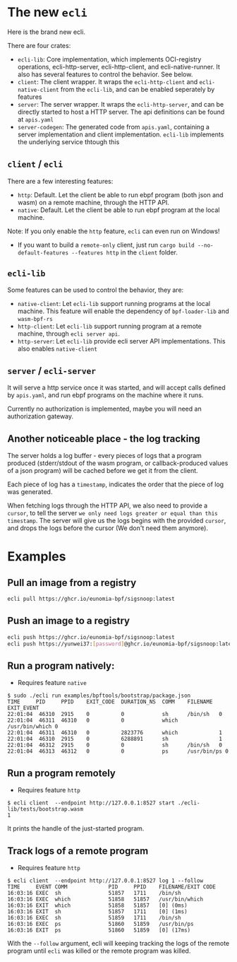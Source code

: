 # The new `ecli`

Here is the brand new ecli.

There are four crates:
- `ecli-lib`: Core implementation, which implements OCI-registry operations, ecli-http-server, ecli-http-client, and ecli-native-runner. It also has several features to control the behavior. See below.
- `client`: The client wrapper. It wraps the `ecli-http-client` and `ecli-native-client` from the `ecli-lib`, and can be enabled seperately by features
- `server`: The server wrapper. It wraps the `ecli-http-server`, and can be directly started to host a HTTP server. The api definitions can be found at `apis.yaml`
- `server-codegen`: The generated code from `apis.yaml`, containing a server implementation and client implementation. `ecli-lib` implements the underlying service thtough this

## `client` / `ecli`

There are a few interesting features:
- `http`: Default. Let the client be able to run ebpf program (both json and wasm) on a remote machine, through the HTTP API. 
- `native`: Default. Let the client be able to run ebpf program at the local machine.

Note: If you only enable the `http` feature, `ecli` can even run on Windows!

- If you want to build a `remote-only` client, just run `cargo build --no-default-features --features http` in the `client` folder.
## `ecli-lib`

Some features can be used to control the behavior, they are:

- `native-client`: Let `ecli-lib` support running programs at the local machine. This feature will enable the dependency of `bpf-loader-lib` and `wasm-bpf-rs`
- `http-client`: Let `ecli-lib` support running program at a remote machine, through `ecli server api`.
- `http-server`: Let `ecli-lib` provide ecli server API implementations. This also enables `native-client`

## `server` / `ecli-server`

It will serve a http service once it was started, and will accept calls defined by `apis.yaml`, and run ebpf programs on the machine where it runs.

Currently no authorization is implemented, maybe you will need an authorization gateway.

## Another noticeable place - the log tracking

The server holds a log buffer - every pieces of logs that a program produced (stderr/stdout of the wasm program, or callback-produced values of a json program) will be cached before we get it from the client.

Each piece of log has a `timestamp`, indicates the order that the piece of log was generated.

When fetching logs through the HTTP API, we also need to provide a `cursor`, to tell the server `we only need logs greater or equal than this timestamp`. The server will give us the logs begins with the provided `cursor`, and drops the logs before the cursor (We don't need them anymore).


# Examples

## Pull an image from a registry

```bash
ecli pull https://ghcr.io/eunomia-bpf/sigsnoop:latest
```

## Push an image to a registry

```bash
ecli push https://ghcr.io/eunomia-bpf/sigsnoop:latest
ecli push https://yunwei37:[password]@ghcr.io/eunomia-bpf/sigsnoop:latest
```

## Run a program natively:
- Requires feature `native`
```console
$ sudo ./ecli run examples/bpftools/bootstrap/package.json
TIME     PID     PPID    EXIT_CODE  DURATION_NS  COMM    FILENAME  EXIT_EVENT  
22:01:04  46310  2915    0          0            sh      /bin/sh   0
22:01:04  46311  46310   0          0            which   /usr/bin/which 0
22:01:04  46311  46310   0          2823776      which             1
22:01:04  46310  2915    0          6288891      sh                1
22:01:04  46312  2915    0          0            sh      /bin/sh   0
22:01:04  46313  46312   0          0            ps      /usr/bin/ps 0
```

## Run a program remotely
- Requires feature `http`
```console
$ ecli client  --endpoint http://127.0.0.1:8527 start ./ecli-lib/tests/bootstrap.wasm 
1
```
It prints the handle of the just-started program.
## Track logs of a remote program
- Requires feature `http`
```console
$ ecli client  --endpoint http://127.0.0.1:8527 log 1 --follow
TIME     EVENT COMM             PID     PPID    FILENAME/EXIT CODE
16:03:16 EXEC  sh               51857   1711    /bin/sh
16:03:16 EXEC  which            51858   51857   /usr/bin/which
16:03:16 EXIT  which            51858   51857   [0] (0ms)
16:03:16 EXIT  sh               51857   1711    [0] (1ms)
16:03:16 EXEC  sh               51859   1711    /bin/sh
16:03:16 EXEC  ps               51860   51859   /usr/bin/ps
16:03:16 EXIT  ps               51860   51859   [0] (17ms)
```

With the `--follow` argument, ecli will keeping tracking the logs of the remote program until `ecli` was killed or the remote program was killed.
